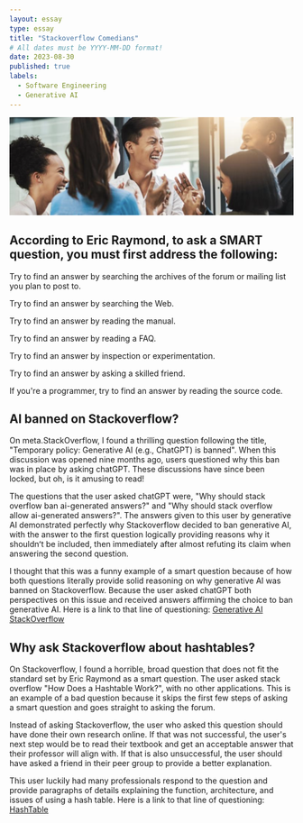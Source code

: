 ```yaml
---
layout: essay
type: essay
title: "Stackoverflow Comedians"
# All dates must be YYYY-MM-DD format!
date: 2023-08-30
published: true
labels:
  - Software Engineering
  - Generative AI
---
```

<img width="1200px" class="rounded float-start pe-4" src="../img/smartquestions.png">

## According to Eric Raymond, to ask a SMART question, you must first address the following: 

Try to find an answer by searching the archives of the forum or mailing list you plan to post to.

Try to find an answer by searching the Web.

Try to find an answer by reading the manual.

Try to find an answer by reading a FAQ.

Try to find an answer by inspection or experimentation.

Try to find an answer by asking a skilled friend.

If you're a programmer, try to find an answer by reading the source code.

## AI banned on Stackoverflow?

On meta.StackOverflow, I found a thrilling question following the title, "Temporary policy: Generative AI (e.g., ChatGPT) is banned". When this discussion was opened nine months ago, users questioned why this ban was in place by asking chatGPT. These discussions have since been locked, but oh, is it amusing to read! 

The questions that the user asked chatGPT were, "Why should stack overflow ban ai-generated answers?" and "Why should stack overflow allow ai-generated answers?". The answers given to this user by generative AI demonstrated perfectly why Stackoverflow decided to ban generative AI, with the answer to the first question logically providing reasons why it shouldnʻt be included, then immediately after almost refuting its claim when answering the second question. 

I thought that this was a funny example of a smart question because of how both questions literally provide solid reasoning on why generative AI was banned on Stackoverflow. Because the user asked chatGPT both perspectives on this issue and received answers affirming the choice to ban generative AI. Here is a link to that line of questioning: [Generative AI StackOverflow](https://meta.stackoverflow.com/a/421832)

## Why ask Stackoverflow about hashtables?
On Stackoverflow, I found a horrible, broad question that does not fit the standard set by Eric Raymond as a smart question. The user asked stack overflow "How Does a Hashtable Work?", with no other applications. This is an example of a bad question because it skips the first few steps of asking a smart question and goes straight to asking the forum. 

Instead of asking Stackoverflow, the user who asked this question should have done their own research online. If that was not successful, the user's next step would be to read their textbook and get an acceptable answer that their professor will align with. If that is also unsuccessful, the user should have asked a friend in their peer group to provide a better explanation. 

This user luckily had many professionals respond to the question and provide paragraphs of details explaining the function, architecture, and issues of using a hash table. Here is a link to that line of questioning: [HashTable](https://stackoverflow.com/questions/730620/how-does-a-hash-table-work)
